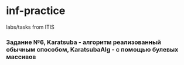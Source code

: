 # inf-practice
labs/tasks from ITIS

### Задание №6, Karatsuba - алгоритм реализованный обычным способом, KaratsubaAlg - с помощью булевых массивов
